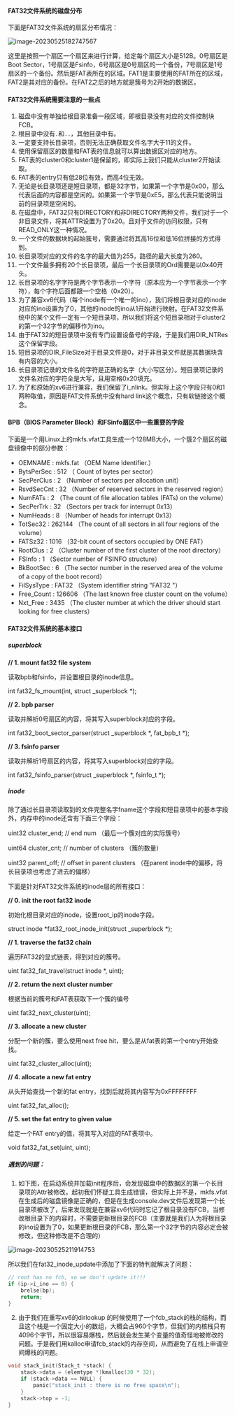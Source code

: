 #### FAT32文件系统的磁盘分布

下面是FAT32文件系统的扇区分布情况：

![image-20230525182747567](FAT32文件系统.assets/image-20230525182747567.png)

这里是按照一个扇区一个扇区来进行计算，给定每个扇区大小是512B。0号扇区是Boot Sector，1号扇区是Fsinfo，6号扇区是0号扇区的一个备份，7号扇区是1号扇区的一个备份。然后是FAT表所在的区域。FAT1是主要使用的FAT所在的区域，FAT2是其对应的备份。在FAT2之后的地方就是簇号为2开始的数据区。



#### FAT32文件系统需要注意的一些点

1. 磁盘中没有单独给根目录准备一段区域，即根目录没有对应的文件控制块FCB。
2. 根目录中没有`.`和`..`，其他目录中有。
3. 一定要支持长目录项，否则无法正确获取文件名字大于11的文件。
4. 使用保留扇区的数量和FAT表的信息就可以算出数据区对应的地方。
5. FAT表的cluster0和cluster1是保留的，即实际上我们只能从cluster2开始读取。
6. FAT表的entry只有低28位有效，而高4位无效。
7. 无论是长目录项还是短目录项，都是32字节，如果第一个字节是0x00，那么代表后面的内容都是空闲的。如果第一个字节是0xE5，那么代表只能说明当前的目录项是空闲的。
8. 在磁盘中，FAT32只有DIRECTORY和非DIRECTORY两种文件，我们对于一个非目录文件，将其ATTR设置为了0x20。且对于文件的访问权限，只有READ_ONLY这一种情况。
9. 一个文件的数据块的起始簇号，需要通过将其高16位和低16位拼接的方式得到。
10. 长目录项对应的文件的名字的最大值为255，路径的最大长度为260。
11. 一个文件最多拥有20个长目录项，最后一个长目录项的Ord需要是以0x40开头。
12. 长目录项的名字字符是两个字节表示一个字符（原本应为一个字节表示一个字符），每个字符后面都跟一个空格（0x20）。
13. 为了兼容xv6代码（每个inode有一个唯一的ino），我们将根目录对应的inode对应的ino设置为了0，其他的inode的ino从1开始进行映射。在FAT32文件系统中的某个文件一定有一个短目录项，所以我们将这个短目录相对于cluster2的第一个32字节的偏移作为ino。
14. 由于FAT32的短目录项中没有专门设置设备号的字段，于是我们用DIR_NTRes这个保留字段。
15. 短目录项的DIR_FileSize对于目录文件是0，对于非目录文件就是其数据块含有内容的大小。
16. 长目录项记录的文件名的字符是正确的名字（大小写区分）。短目录项记录的文件名对应的字符全是大写，且用空格0x20填充。
17. 为了和原始的xv6进行兼容，我们保留了i_nlink。但实际上这个字段只有0和1两种取值，原因是FAT文件系统中没有hard link这个概念，只有软链接这个概念。





#### BPB（BIOS Parameter Block）和FSinfo扇区中一些重要的字段

下面是一个用Linux上的mkfs.vfat工具生成一个128MB大小，一个簇2个扇区的磁盘镜像中的部分参数：

- OEMNAME : mkfs.fat （OEM Name Identifier.）
- BytsPerSec : 512 （ Count of bytes per sector）
- SecPerClus : 2 （Number of sectors per allocation unit）
- RsvdSecCnt : 32 （Number of reserved sectors in the reserved region）
- NumFATs : 2 （The count of file allocation tables (FATs) on the volume）
- SecPerTrk : 32 （Sectors per track for interrupt 0x13）
- NumHeads : 8 （Number of heads for interrupt 0x13）
- TotSec32 : 262144 （The count of all sectors in all four regions of the volume）
- FATSz32 : 1016 （32-bit count of sectors occupied by ONE FAT）
- RootClus : 2 （Cluster number of the first cluster of the root directory）
- FSInfo : 1 （Sector number of FSINFO structure）
- BkBootSec : 6 （The sector number in the reserved area of the volume of a copy of the boot record）
- FilSysType : FAT32 （System identifier string  "FAT32 "）
- Free_Count : 126606 （The last known free cluster count on the volume）
- Nxt_Free : 3435 （The cluster number at which the driver should start looking for free clusters）



#### FAT32文件系统的基本接口

##### superblock

**// 1. mount fat32 file system**

读取bpb和fsinfo，并设置根目录的inode信息。

int fat32_fs_mount(int, struct _superblock *);

**// 2. bpb parser**

读取并解析0号扇区的内容，将其写入superblock对应的字段。

int fat32_boot_sector_parser(struct _superblock *, fat_bpb_t *);

**// 3. fsinfo parser**

读取并解析1号扇区的内容，将其写入superblock对应的字段。

int fat32_fsinfo_parser(struct _superblock *, fsinfo_t *);

##### inode

除了通过长目录项读取到的文件完整名字fname这个字段和短目录项中的基本字段外，内存中的inode还含有下面三个字段：

uint32 cluster_end; // end num （最后一个簇对应的实际簇号）

uint64 cluster_cnt; // number of clusters （簇的数量）

uint32 parent_off;  // offset in parent clusters （在parent inode中的偏移，将长目录项也考虑了进去的偏移）



下面是针对FAT32文件系统的inode层的所有接口：

**// 0. init the root fat32 inode**

初始化根目录对应的inode，设置root_ip的inode字段。

struct inode *fat32_root_inode_init(struct _superblock *);

**// 1. traverse the fat32 chain**

遍历FAT32的显式链表，得到对应的簇号。

uint fat32_fat_travel(struct inode *, uint);

**// 2. return the next cluster number**

根据当前的簇号和FAT表获取下一个簇的编号

uint fat32_next_cluster(uint);

**// 3. allocate a new cluster**

分配一个新的簇，要么使用next free hit，要么是从fat表的第一个entry开始查找。

uint fat32_cluster_alloc(uint);

**// 4. allocate a new fat entry**

从头开始查找一个新的fat entry，找到后就将其内容写为0xFFFFFFFF

uint fat32_fat_alloc();

**// 5. set the fat entry to given value**

给定一个FAT entry的值，将其写入对应的FAT表项中。

void fat32_fat_set(uint, uint);





##### 遇到的问题：

1. 如下图，在启动系统并加载init程序后，会发现磁盘中的数据区的第一个长目录项的Attr被修改。起初我们怀疑工具生成错误，但实际上并不是，mkfs.vfat在生成后的磁盘镜像是正确的，但是在生成console.dev文件后发现第一个长目录项被改了，后来发现就是在兼容xv6代码时忘记了根目录没有FCB，当修改根目录下的内容时，不需要更新根目录的FCB（主要就是我们人为将根目录的ino设置为了0，如果更新根目录的FCB，那么第一个32字节的内容必定会被修改，但这种修改是不合理的）

![image-20230525211914753](FAT32文件系统.assets/image-20230525211914753.png)

所以我们在fat32_inode_update中添加了下面的特判就解决了问题：

```c
// root has no fcb, so we don't update it!!!
if (ip->i_ino == 0) {
    brelse(bp);
    return;
}
```



2. 由于我们在重写xv6的dirlookup 的时候使用了一个fcb_stack的栈的结构，而且这个栈是一个固定大小的数组，大概会占960个字节，但我们的内核栈只有4096个字节，所以很容易爆栈，然后就会发生某个变量的值奇怪地被修改的问题。于是我们用kalloc申请fcb_stack的内存空间，从而避免了在栈上申请空间爆栈的问题。

```c
void stack_init(Stack_t *stack) {
    stack->data = (elemtype *)kmalloc(30 * 32);
    if (stack->data == NULL) {
        panic("stack_init : there is no free space\n");
    }
    stack->top = -1;
}
```











